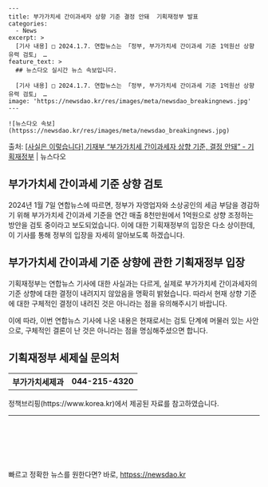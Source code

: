     ---
    title: 부가가치세 간이과세자 상향 기준 결정 안돼  기획재정부 발표
    categories:
      - News
    excerpt: >
      [기사 내용] □ 2024.1.7. 연합뉴스는 「정부, 부가가치세 간이과세 기준 1억원선 상향 유력 검토」 …
    feature_text: >
      ## 뉴스다오 실시간 뉴스 속보입니다.
    
      [기사 내용] □ 2024.1.7. 연합뉴스는 「정부, 부가가치세 간이과세 기준 1억원선 상향 유력 검토」 …
    image: 'https://newsdao.kr/res/images/meta/newsdao_breakingnews.jpg'
    ---
    
    ![뉴스다오 속보](httpss://newsdao.kr/res/images/meta/newsdao_breakingnews.jpg)

<p>출처: <a href="httpss://newsdao.kr/2956" rel="dofollow">[사실은 이렇습니다] 기재부 “부가가치세 간이과세자 상향 기준, 결정 안돼” - 기획재정부</a> | 뉴스다오</p>

<h2>부가가치세 간이과세 기준 상향 검토</h2>

2024년 1월 7일 연합뉴스에 따르면, 정부가 자영업자와 소상공인의 세금 부담을 경감하기 위해 부가가치세 간이과세 기준을 연간 매출 8천만원에서 1억원으로 상향 조정하는 방안을 검토 중이라고 보도되었습니다. 이에 대한 기획재정부의 입장은 다소 상이한데, 이 기사를 통해 정부의 입장을 자세히 알아보도록 하겠습니다.

<h2 data-ke-size="size26">부가가치세 간이과세 기준 상향에 관한 기획재정부 입장</h2>

<p data-ke-size="size16">기획재정부는 연합뉴스 기사에 대한 사실과는 다르게, 실제로 부가가치세 간이과세자의 기준 상향에 대한 결정이 내려지지 않았음을 명확히 밝혔습니다. 따라서 현재 상향 기준에 대한 구체적인 결정이 내려진 것은 아니라는 점을 유의해주시기 바랍니다.</p>

이에 따라, 이번 연합뉴스 기사에 나온 내용은 현재로서는 검토 단계에 머물러 있는 사안으로, 구체적인 결론이 난 것은 아니라는 점을 명심해주셨으면 합니다.

<h2 data-ke-size="size26">기획재정부 세제실 문의처</h2>

<table>
  <tr>
    <th>부가가치세제과</th>
    <td style="text-align: center; height: 17px;"><b>044-215-4320</b></td>
  </tr>
</table>

<p data-ke-size="size16">정책브리핑(https://www.korea.kr)에서 제공된 자료를 참고하였습니다.</p>

<hr> 

<p data-ke-size="size16">&nbsp;</p>
<p data-ke-size="size16">&nbsp;</p>
<p data-ke-size="size16">&nbsp;</p> 

빠르고 정확한 뉴스를 원한다면? 바로, <a href="httpss://newsdao.kr" rel="dofollow">httpss://newsdao.kr</a>


    
